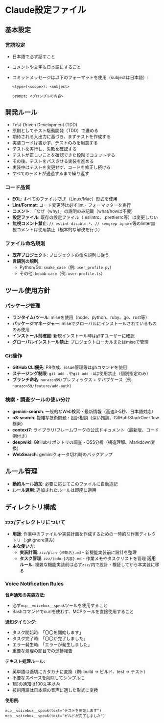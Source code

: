 # Claude設定ファイル

## 基本設定

### 言語設定

- 日本語で必ず話すこと
- コメントや文字も日本語にすること
- コミットメッセージは以下のフォーマットを使用（subjectは日本語）:

  ```
  <type>(<scope>): <subject>

  prompt: <プロンプトの内容>
  ```

## 開発ルール

- Test-Driven Development (TDD)
- 原則としてテスト駆動開発（TDD）で進める
- 期待される入出力に基づき、まずテストを作成する
- 実装コードは書かず、テストのみを用意する
- テストを実行し、失敗を確認する
- テストが正しいことを確認できた段階でコミットする
- その後、テストをパスさせる実装を進める
- 実装中はテストを変更せず、コードを修正し続ける
- すべてのテストが通過するまで繰り返す

### コード品質

- **EOL**: すべてのファイルでLF（Linux/Mac）形式を使用
- **Lint/Format**: コード変更時は必ずlint・フォーマッターを実行
- **コメント**: 「なぜ（why）」の説明のみ記載（what/howは不要）
- **設定ファイル**: 既存の設定ファイル（.eslintrc、.prettierrc等）は変更しない
- **無視コメント禁止**: `// eslint-disable-*`、`// semgrep-ignore`等のlinter無視コメントは使用禁止（根本的な解決を行う）

### ファイル命名規則

- **既存プロジェクト**: プロジェクトの命名規則に従う
- **言語別の規則**:
  - Python/Go: `snake_case`（例: `user_profile.py`）
  - その他: `kebab-case`（例: `user-profile.ts`）

## ツール使用方針

### パッケージ管理

- **ランタイム/ツール**: miseを使用（node、python、ruby、go、rust等）
- **パッケージマネージャー**: miseでグローバルにインストールされているもののみ使用
- **インストール前確認**: 新規インストール時は必ずユーザーに確認
- **グローバルインストール禁止**: プロジェクトローカルまたはmiseで管理

### Git操作

- **GitHub CLI優先**: PR作成、issue管理等はghコマンドを使用
- **ステージング制限**: `git add .`や`git add -A`は使用禁止（個別指定のみ）
- **ブランチ命名**: `nurazon59/`プレフィックス + ケバブケース（例: `nurazon59/feature/add-auth`）

### 検索・調査ツールの使い分け

- **gemini-search**: 一般的なWeb検索・最新情報（高速3-5秒、日本語対応）
- **o3-search**: 複雑な技術問題・設計相談（深い推論、GitHub/StackOverflow検索）
- **context7**: ライブラリ/フレームワークの公式ドキュメント（最新版、コード例付き）
- **deepwiki**: GitHubリポジトリの調査・OSS分析（構造理解、Markdown変換）
- **WebSearch**: geminiクォータ切れ時のバックアップ

## ルール管理

- **動的ルール追加**: 必要に応じてこのファイルに自動追記
- **ルール適用**: 追加されたルールは即座に適用

## ディレクトリ構成

### zzz/ディレクトリについて

- **用途**: 作業中のファイルや実装計画を作成するための一時的な作業ディレクトリ（.gitignore済み）
- **主な使い方**:
  - **実装計画**: `zzz/plan-{機能名}.md` - 新機能実装前に設計を整理
  - **タスク管理**: `zzz/todo-{内容}.md` - 作業メモやタスクリストを管理
    **活用ルール**: 複雑な機能実装前は必ず`zzz/`内で設計・検証してから本実装に移る

### Voice Notification Rules

**音声通知の実装方法:**

- 必ず`mcp__voicebox__speak`ツールを使用すること
- Bashコマンドでcurlを使わず、MCPツールを直接使用すること

**通知タイミング:**

- タスク開始時: 「〇〇を開始します」
- タスク完了時: 「〇〇が完了しました」
- エラー発生時: 「エラーが発生しました」
- 重要な処理の節目での進捗報告

**テキスト処理ルール:**

- 英単語は適切にカタカナに変換（例: build → ビルド、test → テスト）
- 不要なスペースを削除してシンプルに
- 1回の通知は100文字以内
- 技術用語は日本語の音声に適した形式に変換

**使用例:**

```
mcp__voicebox__speak(text="テストを開始します")
mcp__voicebox__speak(text="ビルドが完了しました")
```
